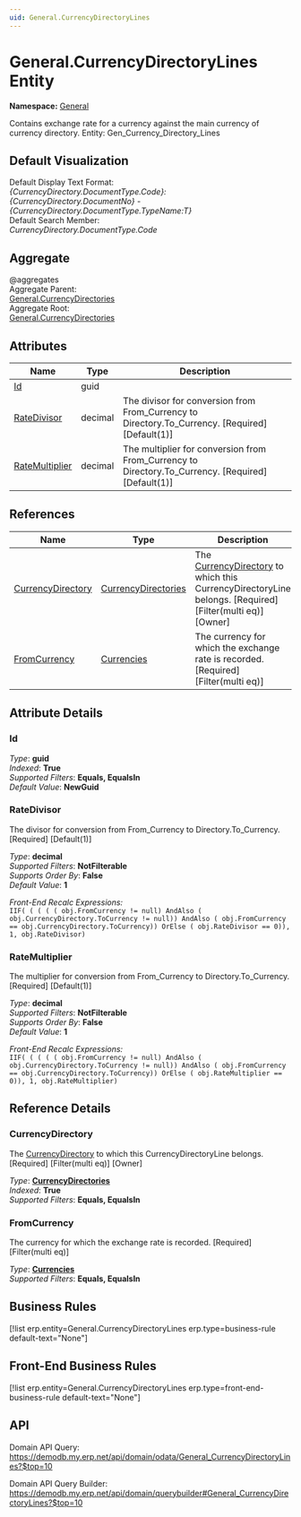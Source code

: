 ```yaml
---
uid: General.CurrencyDirectoryLines
---
```

# General.CurrencyDirectoryLines Entity

**Namespace:** [General](General.md)  

Contains exchange rate for a currency against the main currency of currency directory. Entity: Gen_Currency_Directory_Lines

## Default Visualization
Default Display Text Format:  
_{CurrencyDirectory.DocumentType.Code}:{CurrencyDirectory.DocumentNo} - {CurrencyDirectory.DocumentType.TypeName:T}_  
Default Search Member:  
_CurrencyDirectory.DocumentType.Code_  

## Aggregate
  @aggregates  
Aggregate Parent:  
[General.CurrencyDirectories](General.CurrencyDirectories.md)  
Aggregate Root:  
[General.CurrencyDirectories](General.CurrencyDirectories.md)  

## Attributes

| Name | Type | Description |
| ---- | ---- | --- |
| [Id](General.CurrencyDirectoryLines.md#id) | guid |  
| [RateDivisor](General.CurrencyDirectoryLines.md#ratedivisor) | decimal | The divisor for conversion from From_Currency to Directory.To_Currency. [Required] [Default(1)] 
| [RateMultiplier](General.CurrencyDirectoryLines.md#ratemultiplier) | decimal | The multiplier for conversion from From_Currency to Directory.To_Currency. [Required] [Default(1)] 

## References

| Name | Type | Description |
| ---- | ---- | --- |
| [CurrencyDirectory](General.CurrencyDirectoryLines.md#currencydirectory) | [CurrencyDirectories](General.CurrencyDirectories.md) | The [CurrencyDirectory](General.CurrencyDirectoryLines.md#currencydirectory) to which this CurrencyDirectoryLine belongs. [Required] [Filter(multi eq)] [Owner] |
| [FromCurrency](General.CurrencyDirectoryLines.md#fromcurrency) | [Currencies](General.Currencies.md) | The currency for which the exchange rate is recorded. [Required] [Filter(multi eq)] |


## Attribute Details

### Id

_Type_: **guid**  
_Indexed_: **True**  
_Supported Filters_: **Equals, EqualsIn**  
_Default Value_: **NewGuid**  

### RateDivisor

The divisor for conversion from From_Currency to Directory.To_Currency. [Required] [Default(1)]

_Type_: **decimal**  
_Supported Filters_: **NotFilterable**  
_Supports Order By_: **False**  
_Default Value_: **1**  

_Front-End Recalc Expressions:_  
`IIF( ( ( ( ( obj.FromCurrency != null) AndAlso ( obj.CurrencyDirectory.ToCurrency != null)) AndAlso ( obj.FromCurrency == obj.CurrencyDirectory.ToCurrency)) OrElse ( obj.RateDivisor == 0)), 1, obj.RateDivisor)`
### RateMultiplier

The multiplier for conversion from From_Currency to Directory.To_Currency. [Required] [Default(1)]

_Type_: **decimal**  
_Supported Filters_: **NotFilterable**  
_Supports Order By_: **False**  
_Default Value_: **1**  

_Front-End Recalc Expressions:_  
`IIF( ( ( ( ( obj.FromCurrency != null) AndAlso ( obj.CurrencyDirectory.ToCurrency != null)) AndAlso ( obj.FromCurrency == obj.CurrencyDirectory.ToCurrency)) OrElse ( obj.RateMultiplier == 0)), 1, obj.RateMultiplier)`

## Reference Details

### CurrencyDirectory

The [CurrencyDirectory](General.CurrencyDirectoryLines.md#currencydirectory) to which this CurrencyDirectoryLine belongs. [Required] [Filter(multi eq)] [Owner]

_Type_: **[CurrencyDirectories](General.CurrencyDirectories.md)**  
_Indexed_: **True**  
_Supported Filters_: **Equals, EqualsIn**  

### FromCurrency

The currency for which the exchange rate is recorded. [Required] [Filter(multi eq)]

_Type_: **[Currencies](General.Currencies.md)**  
_Supported Filters_: **Equals, EqualsIn**  



## Business Rules

[!list erp.entity=General.CurrencyDirectoryLines erp.type=business-rule default-text="None"]

## Front-End Business Rules

[!list erp.entity=General.CurrencyDirectoryLines erp.type=front-end-business-rule default-text="None"]

## API

Domain API Query:
<https://demodb.my.erp.net/api/domain/odata/General_CurrencyDirectoryLines?$top=10>

Domain API Query Builder:
<https://demodb.my.erp.net/api/domain/querybuilder#General_CurrencyDirectoryLines?$top=10>

